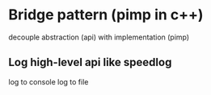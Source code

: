 # Bridge pattern (pimp in c++)

decouple abstraction (api) with implementation (pimp)


## Log high-level api like speedlog

log to console 
log to file